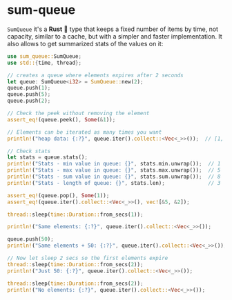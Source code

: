 sum-queue
=========

`SumQueue` it's a **Rust** :crab: type that keeps a fixed number of
items by time, not capacity, similar to a cache, but with a simpler
and faster implementation. It also allows to get summarized stats
of the values on it:

```rust
use sum_queue::SumQueue;
use std::{time, thread};

// creates a queue where elements expires after 2 seconds
let queue: SumQueue<i32> = SumQueue::new(2);
queue.push(1);
queue.push(5);
queue.push(2);

// Check the peek without removing the element
assert_eq!(queue.peek(), Some(&1));

// Elements can be iterated as many times you want
println!("heap data: {:?}", queue.iter().collect::<Vec<_>>());  // [1, 5, 2]

// Check stats
let stats = queue.stats();
println!("Stats - min value in queue: {}", stats.min.unwrap());  // 1
println!("Stats - max value in queue: {}", stats.max.unwrap());  // 5
println!("Stats - sum value in queue: {}", stats.sum.unwrap());  // 8
println!("Stats - length of queue: {}", stats.len);              // 3

assert_eq!(queue.pop(), Some(1));
assert_eq!(queue.iter().collect::<Vec<_>>(), vec![&5, &2]);

thread::sleep(time::Duration::from_secs(1));

println!("Same elements: {:?}", queue.iter().collect::<Vec<_>>());      // [5, 2]

queue.push(50);
println!("Same elements + 50: {:?}", queue.iter().collect::<Vec<_>>()); // [5, 2, 50]

// Now let sleep 2 secs so the first elements expire
thread::sleep(time::Duration::from_secs(2));
println!("Just 50: {:?}", queue.iter().collect::<Vec<_>>());            // [50]

thread::sleep(time::Duration::from_secs(2));
println!("No elements: {:?}", queue.iter().collect::<Vec<_>>());        // []
```
